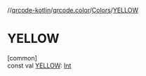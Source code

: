 //[qrcode-kotlin](../../../index.md)/[qrcode.color](../index.md)/[Colors](index.md)/[YELLOW](-y-e-l-l-o-w.md)

# YELLOW

[common]\
const val [YELLOW](-y-e-l-l-o-w.md): [Int](https://kotlinlang.org/api/latest/jvm/stdlib/kotlin/-int/index.html)
